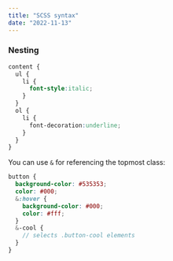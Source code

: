 ```yaml
---
title: "SCSS syntax"
date: "2022-11-13"
---
```


### Nesting
```SCSS
content {
  ul {
    li {
      font-style:italic;
    }
  }
  ol {
    li {
      font-decoration:underline;
    }
  }
}
```

You can use `&` for referencing the topmost class:
```SCSS
button {
  background-color: #535353;
  color: #000;
  &:hover {
    background-color: #000;
    color: #fff;
  }
  &-cool {
    // selects .button-cool elements
  }
}
```